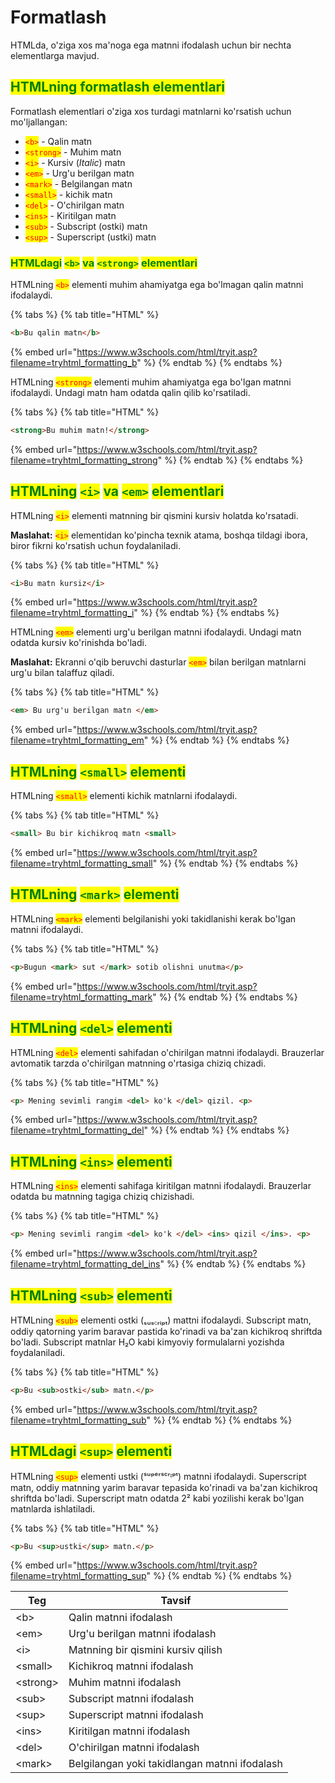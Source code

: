 # Formatlash

HTMLda, o'ziga xos ma'noga ega matnni ifodalash uchun bir nechta elementlarga mavjud.

## <mark style="color:green;">HTMLning formatlash elementlari</mark>

Formatlash elementlari o'ziga xos turdagi matnlarni ko'rsatish uchun mo'ljallangan:

* <mark style="color:red;">`<b>`</mark> - Qalin matn
* <mark style="color:red;">`<strong>`</mark> - Muhim matn
* <mark style="color:red;">`<i>`</mark> - Kursiv (_Italic_) matn
* <mark style="color:red;">`<em>`</mark> - Urg'u berilgan matn
* <mark style="color:red;">`<mark>`</mark> - Belgilangan matn
* <mark style="color:red;">`<small>`</mark> - kichik matn
* <mark style="color:red;">`<del>`</mark> - O'chirilgan matn
* <mark style="color:red;">`<ins>`</mark> - Kiritilgan matn
* <mark style="color:red;">`<sub>`</mark> - Subscript (ostki) matn
* <mark style="color:red;">`<sup>`</mark> - Superscript (ustki) matn

### <mark style="color:green;">HTMLdagi</mark> <mark style="color:green;">`<b>`</mark> <mark style="color:green;">va</mark> <mark style="color:green;">`<strong>`</mark> <mark style="color:green;">elementlari</mark>

HTMLning <mark style="color:red;">`<b>`</mark> elementi muhim ahamiyatga ega bo'lmagan qalin matnni ifodalaydi.

{% tabs %}
{% tab title="HTML" %}
```html
<b>Bu qalin matn</b>
```

{% embed url="https://www.w3schools.com/html/tryit.asp?filename=tryhtml_formatting_b" %}
{% endtab %}
{% endtabs %}

HTMLning <mark style="color:red;">`<strong>`</mark> elementi muhim ahamiyatga ega bo'lgan matnni ifodalaydi. Undagi matn ham odatda qalin qilib ko'rsatiladi.

{% tabs %}
{% tab title="HTML" %}
```html
<strong>Bu muhim matn!</strong>
```

{% embed url="https://www.w3schools.com/html/tryit.asp?filename=tryhtml_formatting_strong" %}
{% endtab %}
{% endtabs %}

## <mark style="color:green;">HTMLning</mark> <mark style="color:green;">`<i>`</mark> <mark style="color:green;">va</mark> <mark style="color:green;">`<em>`</mark> <mark style="color:green;">elementlari</mark>

HTMLning <mark style="color:red;">`<i>`</mark> elementi matnning bir qismini kursiv holatda ko'rsatadi.

**Maslahat:** <mark style="color:red;">`<i>`</mark> elementidan ko'pincha texnik atama, boshqa tildagi ibora, biror fikrni ko'rsatish uchun foydalaniladi.

{% tabs %}
{% tab title="HTML" %}
```html
<i>Bu matn kursiz</i>
```

{% embed url="https://www.w3schools.com/html/tryit.asp?filename=tryhtml_formatting_i" %}
{% endtab %}
{% endtabs %}

HTMLning <mark style="color:red;">`<em>`</mark> elementi urg'u berilgan matnni ifodalaydi. Undagi matn odatda kursiv ko'rinishda bo'ladi.

**Maslahat:** Ekranni o'qib beruvchi dasturlar <mark style="color:red;">`<em>`</mark> bilan berilgan matnlarni urg'u bilan talaffuz qiladi.

{% tabs %}
{% tab title="HTML" %}
```html
<em> Bu urg'u berilgan matn </em>
```

{% embed url="https://www.w3schools.com/html/tryit.asp?filename=tryhtml_formatting_em" %}
{% endtab %}
{% endtabs %}

## <mark style="color:green;">HTMLning</mark> <mark style="color:green;">`<small>`</mark> <mark style="color:green;">elementi</mark>

HTMLning <mark style="color:red;">`<small>`</mark> elementi kichik matnlarni ifodalaydi.

{% tabs %}
{% tab title="HTML" %}
```html
<small> Bu bir kichikroq matn <small>
```

{% embed url="https://www.w3schools.com/html/tryit.asp?filename=tryhtml_formatting_small" %}
{% endtab %}
{% endtabs %}

## <mark style="color:green;">HTMLning</mark> <mark style="color:green;">`<mark>`</mark> <mark style="color:green;">elementi</mark>

HTMLning <mark style="color:red;">`<mark>`</mark> elementi belgilanishi yoki takidlanishi kerak bo'lgan matnni ifodalaydi.

{% tabs %}
{% tab title="HTML" %}
```html
<p>Bugun <mark> sut </mark> sotib olishni unutma</p>
```

{% embed url="https://www.w3schools.com/html/tryit.asp?filename=tryhtml_formatting_mark" %}
{% endtab %}
{% endtabs %}

## <mark style="color:green;">HTMLning</mark> <mark style="color:green;">`<del>`</mark> <mark style="color:green;">elementi</mark>

HTMLning <mark style="color:red;">`<del>`</mark> elementi sahifadan o'chirilgan matnni ifodalaydi. Brauzerlar avtomatik tarzda o'chirilgan matnning o'rtasiga chiziq chizadi.

{% tabs %}
{% tab title="HTML" %}
```html
<p> Mening sevimli rangim <del> ko'k </del> qizil. <p>
```

{% embed url="https://www.w3schools.com/html/tryit.asp?filename=tryhtml_formatting_del" %}
{% endtab %}
{% endtabs %}

## <mark style="color:green;">HTMLning</mark> <mark style="color:green;">`<ins>`</mark> <mark style="color:green;">elementi</mark>

HTMLning <mark style="color:red;">`<ins>`</mark> elementi sahifaga kiritilgan matnni ifodalaydi. Brauzerlar odatda bu matnning tagiga chiziq chizishadi.

{% tabs %}
{% tab title="HTML" %}
```html
<p> Mening sevimli rangim <del> ko'k </del> <ins> qizil </ins>. <p>
```

{% embed url="https://www.w3schools.com/html/tryit.asp?filename=tryhtml_formatting_del_ins" %}
{% endtab %}
{% endtabs %}

## <mark style="color:green;">HTMLning</mark> <mark style="color:green;">`<sub>`</mark> <mark style="color:green;">elementi</mark>

HTMLning <mark style="color:red;">`<sub>`</mark> elementi ostki (ₛᵤₛ꜀ᵣᵢₚₜ) mattni ifodalaydi. Subscript matn, oddiy qatorning yarim baravar pastida ko'rinadi va ba'zan kichikroq shriftda bo'ladi. Subscript matnlar H₂O kabi kimyoviy formulalarni yozishda foydalaniladi.

{% tabs %}
{% tab title="HTML" %}
```html
<p>Bu <sub>ostki</sub> matn.</p>
```

{% embed url="https://www.w3schools.com/html/tryit.asp?filename=tryhtml_formatting_sub" %}
{% endtab %}
{% endtabs %}

## <mark style="color:green;">HTMLdagi</mark> <mark style="color:green;">`<sup>`</mark> <mark style="color:green;">elementi</mark>

HTMLning <mark style="color:red;">`<sup>`</mark> elementi ustki (ˢᵘᵖᵉʳˢᶜʳᶦᵖᵗ) matnni ifodalaydi. Superscript matn, oddiy matnning yarim baravar tepasida ko'rinadi va ba'zan kichikroq shriftda bo'ladi. Superscript matn odatda 2² kabi yozilishi kerak bo'lgan matnlarda ishlatiladi.

{% tabs %}
{% tab title="HTML" %}
```html
<p>Bu <sup>ustki</sup> matn.</p>
```

{% embed url="https://www.w3schools.com/html/tryit.asp?filename=tryhtml_formatting_sup" %}
{% endtab %}
{% endtabs %}

| Teg       | Tavsif                                        |
| --------- | --------------------------------------------- |
| \<b>      | Qalin matnni ifodalash                        |
| \<em>     | Urg'u berilgan matnni ifodalash               |
| \<i>      | Matnning bir qismini kursiv qilish            |
| \<small>  | Kichikroq matnni ifodalash                    |
| \<strong> | Muhim matnni ifodalash                        |
| \<sub>    | Subscript matnni ifodalash                    |
| \<sup>    | Superscript matnni ifodalash                  |
| \<ins>    | Kiritilgan matnni ifodalash                   |
| \<del>    | O'chirilgan matnni ifodalash                  |
| \<mark>   | Belgilangan yoki takidlangan matnni ifodalash |
